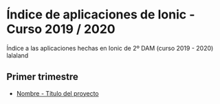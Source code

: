 # Índice de aplicaciones de Ionic - Curso 2019 / 2020

Índice a las aplicaciones hechas en Ionic de 2º DAM (curso 2019 - 2020)
lalaland

## Primer trimestre

* [Nombre - Título del proyecto](repo)



